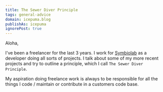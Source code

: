 ```yaml
---
title: The Sewer Diver Principle
tags: general-advice
domain: icepuma.blog
publishAs: icepuma
ignorePost: true
---
```


Aloha,

I've been a freelancer for the last 3 years. I work for [Symbiolab](https://symbiolab.de/) as a developer doing all sorts of projects. I talk about some of my more recent projects and try to outline a principle, which I call `The Sewer Diver Principle`.

My aspiration doing freelance work is always to be responsible for all the things I code / maintain or contribute in a customers code base.
